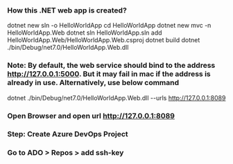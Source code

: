 ### How this .NET web app is created?

  dotnet new sln -o HelloWorldApp
  cd HelloWorldApp
  dotnet new mvc -n HelloWorldApp.Web
  dotnet  sln  HelloWorldApp.sln add HelloWorldApp.Web/HelloWorldApp.Web.csproj
  dotnet build
  dotnet ./bin/Debug/net7.0/HelloWorldApp.Web.dll

### Note: By default, the web service should bind to the address http://127.0.0.1:5000. But it may fail in mac if the address is already in use. Alternatively, use below command

dotnet ./bin/Debug/net7.0/HelloWorldApp.Web.dll --urls http://127.0.0.1:8089

### Open Browser and open url http://127.0.0.1:8089



### Step: Create Azure DevOps Project
### Go to ADO > Repos > add ssh-key



